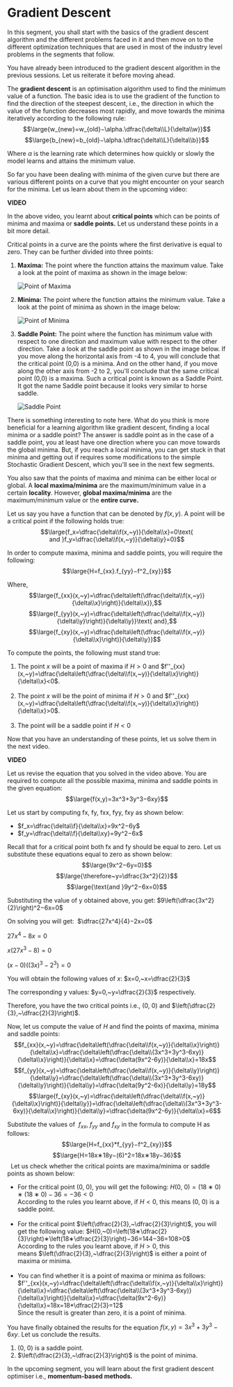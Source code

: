 # Gradient Descent

In this segment, you shall start with the basics of the gradient descent algorithm and the different problems faced in it and then move on to the different optimization techniques that are used in most of the industry level problems in the segments that follow.

You have already been introduced to the gradient descent algorithm in the previous sessions. Let us reiterate it before moving ahead.

The **gradient descent** is an optimisation algorithm used to find the minimum value of a function. The basic idea is to use the gradient of the function to find the direction of the steepest descent, i.e., the direction in which the value of the function decreases most rapidly, and move towards the minima iteratively according to the following rule:
$$\large{w_{new}=w_{old}−\alpha.\dfrac{\delta\\L}{\delta\\w}}$$
$$\large{b_{new}=b_{old}−\alpha.\dfrac{\delta\\L}{\delta\\b}}$$

Where $\alpha$ is the learning rate which determines how quickly or slowly the model learns and attains the minimum value.

So far you have been dealing with minima of the given curve but there are various different points on a curve that you might encounter on your search for the minima. Let us learn about them in the upcoming video:

**VIDEO**

In the above video, you learnt about **critical points** which can be points of minima and maxima or **saddle points.** Let us understand these points in a bit more detail.

Critical points in a curve are the points where the first derivative is equal to zero. They can be further divided into three points:

1.  **Maxima:** The point where the function attains the maximum value. Take a look at the point of maxima as shown in the image below:
    
    ![Point of Maxima](https://i.ibb.co/VqsV1Q4/Point-of-Maxima.png)
    
2.  **Minima:** The point where the function attains the minimum value. Take a look at the point of minima as shown in the image below:
    
    ![Point of Minima](https://i.ibb.co/g7Y5WqJ/Point-of-Minima.png)
    
3.  **Saddle Point:** The point where the function has minimum value with respect to one direction and maximum value with respect to the other direction. Take a look at the saddle point as shown in the image below. If you move along the horizontal axis from -4 to 4, you will conclude that the critical point (0,0) is a minima. And on the other hand, if you move along the other axis from -2 to 2, you'll conclude that the same critical point (0,0) is a maxima. Such a critical point is known as a Saddle Point. It got the name Saddle point because it looks very similar to horse saddle.
    
    ![Saddle Point](https://i.ibb.co/p1KCZm9/Saddle-Point.jpg)
    

There is something interesting to note here. What do you think is more beneficial for a learning algorithm like gradient descent, finding a local minima or a saddle point? The answer is saddle point as in the case of a saddle point, you at least have one direction where you can move towards the global minima. But, if you reach a local minima, you can get stuck in that minima and getting out if requires some modifications to the simple Stochastic Gradient Descent, which you'll see in the next few segments.

You also saw that the points of maxima and minima can be either local or global. A **local maxima/minima** are the maximum/minimum value in a certain **locality**. However, **global maxima/minima** are the maximum/minimum value or the **entire curve.**

Let us say you have a function that can be denoted by $f(x,y)$. A point will be a critical point if the following holds true:
$$\large{f_x=\dfrac{\delta\\f(x,~y)}{\delta\\x}=0\text{ and }f_y=\dfrac{\delta\\f(x,~y)}{\delta\\y}=0}$$

In order to compute maxima, minima and saddle points, you will require the following:
$$\large{H=f_{xx}.f_{yy}−f^2_{xy}}$$

Where,
$$\large{f_{xx}(x,~y)=\dfrac{\delta\left(\dfrac{\delta\\f(x,~y)}{\delta\\x}\right)}{\delta\\x}},$$
$$\large{f_{yy}(x,~y)=\dfrac{\delta\left(\dfrac{\delta\\f(x,~y)}{\delta\\y}\right)}{\delta\\y}}\text{ and},$$
$$\large{f_{xy}(x,~y)=\dfrac{\delta\left(\dfrac{\delta\\f(x,~y)}{\delta\\x}\right)}{\delta\\y}}$$

To compute the points, the following must stand true:

1.  The point $x$ will be a point of maxima if $H>0$ and $f''_{xx}(x,~y)=\dfrac{\delta\left(\dfrac{\delta\\f(x,~y)}{\delta\\x}\right)}{\delta\\x}<0$.  
     
2.  The point $x$ will be the point of minima if $H>0$ and $f''_{xx}(x,~y)=\dfrac{\delta\left(\dfrac{\delta\\f(x,~y)}{\delta\\x}\right)}{\delta\\x}>0$.  
     
3.  The point will be a saddle point if $H<0$

Now that you have an understanding of these points, let us solve them in the next video.

**VIDEO**

Let us revise the equation that you solved in the video above. You are required to compute all the possible maxima, minima and saddle points in the given equation:
$$\large{f(x,y)=3x^3+3y^3−6xy}$$

Let us start by computing fx, fy, fxx, fyy, fxy as shown below:

- $f_x=\dfrac{\delta\\f}{\delta\\x}=9x^2−6y$
- $f_y=\dfrac{\delta\\f}{\delta\\xy}=9y^2−6x$

Recall that for a critical point both fx and fy should be equal to zero. Let us substitute these equations equal to zero as shown below:
$$\large{9x^2−6y=0}$$$$\large{\therefore~y=\dfrac{3x^2}{2}}$$
$$\large{\text{and }9y^2−6x=0}$$

Substituting the value of y obtained above, you get: $9\left(\dfrac{3x^2}{2}\right)^2−6x=0$

On solving you will get:  $\dfrac{27x^4}{4}−2x=0$

$27x^4−8x=0$

$x(27x^3−8)=0$

$(x−0)((3x)^3−2^3)=0$

You will obtain the following values of $x$: $x=0,~x=\dfrac{2}{3}$

The corresponding y values: $y=0,~y=\dfrac{2}{3}$ respectively.

Therefore, you have the two critical points i.e., $(0,~0)$ and $\left(\dfrac{2}{3},~\dfrac{2}{3}\right)$.

Now, let us compute the value of $H$ and find the points of maxima, minima and saddle points:
$$f_{xx}(x,~y)=\dfrac{\delta\left(\dfrac{\delta\\f(x,~y)}{\delta\\x}\right)}{\delta\\x}=\dfrac{\delta\left(\dfrac{\delta\\(3x^3+3y^3-6xy)}{\delta\\x}\right)}{\delta\\x}=\dfrac{\delta(9x^2-6y)}{\delta\\x}=18x$$
$$f_{yy}(x,~y)=\dfrac{\delta\left(\dfrac{\delta\\f(x,~y)}{\delta\\y}\right)}{\delta\\y}=\dfrac{\delta\left(\dfrac{\delta\\(3x^3+3y^3-6xy)}{\delta\\y}\right)}{\delta\\y}=\dfrac{\delta(9y^2-6x)}{\delta\\y}=18y$$
$$\large{f_{xy}(x,~y)=\dfrac{\delta\left(\dfrac{\delta\\f(x,~y)}{\delta\\x}\right)}{\delta\\y}}=\dfrac{\delta\left(\dfrac{\delta\\(3x^3+3y^3-6xy)}{\delta\\x}\right)}{\delta\\y}=\dfrac{\delta(9x^2-6y)}{\delta\\x}=6$$

Substitute the values of  $f_{xx}$, $f_{yy}$ and $f_{xy}$ in the formula to compute H as follows:
$$\large{H=f_{xx}*f_{yy}−f^2_{xy}}$$
$$\large{H=18x∗18y−(6)^2=18x∗18y−36}$$
 
Let us check whether the critical points are maxima/minima or saddle points as shown below:

-   For the critical point $(0,~0)$, you will get the following:  $H(0,~0)=(18∗0)∗(18∗0)−36=−36<0$  
    According to the rules you learnt above, if $H<0$, this means $(0,~0)$ is a saddle point.  
     
-   For the critical point $\left(\dfrac{2}{3},~\dfrac{2}{3}\right)$, you will get the following value: $H(0,~0)=\left(18∗\dfrac{2}{3}\right)∗\left(18∗\dfrac{2}{3}\right)−36=144−36=108>0$  
    According to the rules you learnt above, if $H>0$, this means $\left(\dfrac{2}{3},~\dfrac{2}{3}\right)$ is either a point of maxima or minima.  
     
-   You can find whether it is a point of maxima or minima as follows:  
    $f''_{xx}(x,~y)=\dfrac{\delta\left(\dfrac{\delta\\f(x,~y)}{\delta\\x}\right)}{\delta\\x}=\dfrac{\delta\left(\dfrac{\delta\\(3x^3+3y^3-6xy)}{\delta\\x}\right)}{\delta\\x}=\dfrac{\delta(9x^2-6y)}{\delta\\x}=18x=18*\dfrac{2}{3}=12$  
    Since the result is greater than zero, it is a point of minima.

You have finally obtained the results for the equation $f(x,y)=3x^3+3y^3−6xy$. Let us conclude the results.

1. $(0,~0)$ is a saddle point.
2. $\left(\dfrac{2}{3},~\dfrac{2}{3}\right)$ is the point of minima.

In the upcoming segment, you will learn about the first gradient descent optimiser i.e., **momentum-based methods.**